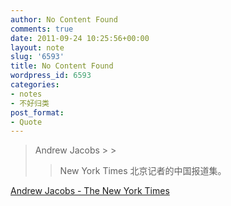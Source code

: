 ```yaml
---
author: No Content Found
comments: true
date: 2011-09-24 10:25:56+00:00
layout: note
slug: '6593'
title: No Content Found
wordpress_id: 6593
categories:
- notes
- 不好归类
post_format:
- Quote
---
```


<blockquote>Andrew Jacobs
> 
> 


> 
> New York Times 北京记者的中国报道集。
> 
> </blockquote>

[Andrew Jacobs - The New York Times](http://topics.nytimes.com/topics/reference/timestopics/people/j/andrew_jacobs/index.html?inline=nyt-per)
